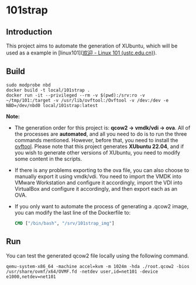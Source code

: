 # 101strap

## Introduction

This project aims to automate the generation of XUbuntu, which will be used as a example in [linux101]([欢迎 - Linux 101 (ustc.edu.cn)](https://101.lug.ustc.edu.cn/)).

## Build

```shell
sudo modprobe nbd
docker build -t local/101strap .
docker run -it --privileged --rm -v $(pwd):/srv:ro -v ~/tmp/101:/target -v /usr/lib/ovftool:/Ovftool -v /dev:/dev -e NBD=/dev/nbd0 local/101strap:latest
```

**Note:**

+ The generation order for this project is: **qcow2 -> vmdk/vdi -> ova**. All of the processes are **automated**, and all you need to do is to run the three commands mentioned. However, before that, you need to install the [ovftool](https://developer.vmware.com/web/tool/4.4.0/ovf). Please note that this project generates **XUbuntu 22.04**, and if you wish to generate other versions of XUbuntu, you need to modify some content in the scripts.

+ If there is any problems exporting to the ova file, you can also choose to manually export it using vmdk/vdi. You need to import the VMDK into VMware Workstation and configure it accordingly, import the VDI into VirtualBox and configure it accordingly, and then export each as an OVA.

+ If you only want to automate the process of generating a .qcow2 image, you can modify the last line of the Dockerfile to: 

  ```dockerfile
  CMD ["/bin/bash", "/srv/101strap_img"]
  ```

## Run

You can test the generated qcow2 file locally using the following command.

```shell
qemu-system-x86_64 -machine accel=kvm -m 1024m -hda ./root.qcow2 -bios /usr/share/ovmf/x64/OVMF.fd -netdev user,id=net101 -device e1000,netdev=net101
```
